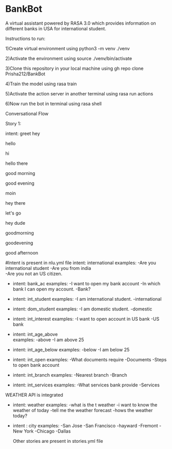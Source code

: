# BankBot
A virtual assistant powered by RASA 3.0 which provides information on different banks in USA for international student.

Instructions to run:

1)Create virtual environment using python3 -m venv ./venv

2)Activate the environment using source ./venv/bin/activate

3)Clone this repository in your local machine using gh repo clone Prisha212/BankBot

4)Train the model using rasa train

5)Activate the action server in another terminal using rasa run actions

6)Now run the bot in terminal using rasa shell



Conversational Flow

Story 1:

intent: greet
hey

hello

hi

hello there

good morning

good evening

moin

hey there

let's go

hey dude

goodmorning

goodevening

good afternoon

#Intent is present in nlu.yml file
 intent: international
  examples:
    -Are you international student
    -Are you from india  
    -Are you not an US citizen.
    
       
- intent: bank_ac
  examples: 
    -I want to open my bank account
    -In which bank I can open my account.
    -Bank?
     
     

- intent: int_student
  examples:
   -I am international student.
   -international

- intent: dom_student
  examples:
   -I am domestic student.
   -domestic   




- intent: int_interest
  examples: 
   -I want to open account in US bank
   -US bank    



     
- intent: int_age_above  
  examples: 
   -above
   -I am above 25

- intent: int_age_below
  examples:
    -below
    -I am below 25

- intent: int_open
  examples:
    -What documents require
    -Documents
    -Steps to open bank account

- intent: int_branch
  examples:
   -Nearest branch
   -Branch

   

- intent: int_services
  examples:
   -What services bank provide
   -Services


WEATHER API is integrated

- intent: weather
  examples:
    -what is the t weather
    -i want to know the weather of today
    -tell me the weather forecast
    -hows the weather today?

- intent : city
  examples:
    -San Jose
    -San Francisco
    -hayward
    -Fremont
    -New York
    -Chicago
    -Dallas
    
    
    
    Other stories are present in stories.yml file





